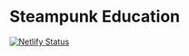 # Steampunk Education

[![Netlify Status](https://api.netlify.com/api/v1/badges/328c3592-a79d-48c7-9fe7-84b0c04c02a9/deploy-status)](https://app.netlify.com/sites/steampunk-education/deploys)

